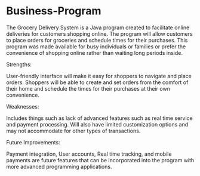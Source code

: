 # Business-Program
The Grocery Delivery System is a Java program created to facilitate online deliveries for customers shopping online. The program will allow customers to place orders for groceries and schedule times for their purchases. This program was made available for busy individuals or families or prefer the convenience of shopping online rather than waiting long periods inside. 

 

Strengths: 

User-friendly interface will make it easy for shoppers to navigate and place orders. Shoppers will be able to create and set orders from the comfort of their home and schedule the times for their purchases at their own convenience.  

 

Weaknesses: 

Includes things such as lack of advanced features such as real time service and payment processing. Will also have limited customization options and may not accommodate for other types of transactions. 

 

Future Improvements: 

Payment integration, User accounts, Real time tracking, and mobile payments are future features that can be incorporated into the program with more advanced programming applications. 
